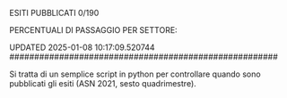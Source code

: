 ESITI PUBBLICATI 0/190 

PERCENTUALI DI PASSAGGIO PER SETTORE:

UPDATED 2025-01-08 10:17:09.520744
###################################################### 

Si tratta di un semplice script in python per controllare quando sono pubblicati gli esiti (ASN 2021, sesto quadrimestre).

